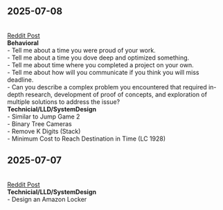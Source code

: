 ## 2025-07-08

<br>[Reddit Post](https://www.reddit.com/r/leetcode/comments/1ln8p7c/amazon_india_sde_1_l4_interview_experience/) <br>**Behavioral** <br>- Tell me about a time you were proud of your work. <br>- Tell me about a time you dove deep and optimized something. <br>- Tell me about time where you completed a project on your own. <br>- Tell me about how will you communicate if you think you will miss deadline. <br>- Can you describe a complex problem you encountered that required in-depth research, development of proof of concepts, and exploration of multiple solutions to address the issue? <br>**Technicial/LLD/SystemDesign** <br>- Similar to Jump Game 2 <br>- Binary Tree Cameras <br>- Remove K Digits (Stack) <br>- Minimum Cost to Reach Destination in Time (LC 1928) <br>
## 2025-07-07

<br>[Reddit Post](https://www.reddit.com/r/leetcode/comments/1ltvw50/amazon_sde_1_new_grad_interview_experienceus/) <br>**Technicial/LLD/SystemDesign** <br>- Design an Amazon Locker <br>

